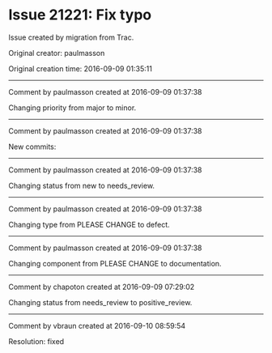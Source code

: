# Issue 21221: Fix typo

Issue created by migration from Trac.

Original creator: paulmasson

Original creation time: 2016-09-09 01:35:11




---

Comment by paulmasson created at 2016-09-09 01:37:38

Changing priority from major to minor.


---

Comment by paulmasson created at 2016-09-09 01:37:38

New commits:


---

Comment by paulmasson created at 2016-09-09 01:37:38

Changing status from new to needs_review.


---

Comment by paulmasson created at 2016-09-09 01:37:38

Changing type from PLEASE CHANGE to defect.


---

Comment by paulmasson created at 2016-09-09 01:37:38

Changing component from PLEASE CHANGE to documentation.


---

Comment by chapoton created at 2016-09-09 07:29:02

Changing status from needs_review to positive_review.


---

Comment by vbraun created at 2016-09-10 08:59:54

Resolution: fixed
